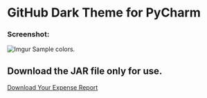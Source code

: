 # GitHub Dark Theme for PyCharm
### Screenshot:

![Imgur](https://i.imgur.com/8N7KZ28.png) Sample colors.

## Download the JAR file only for use.
<a href="GitHub Dark Theme.jar" download="GitHub Dark Theme.jar">Download Your Expense Report</a>